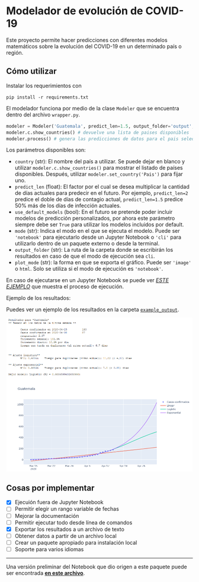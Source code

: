 # Modelador de evolución de COVID-19

Este proyecto permite hacer predicciones con diferentes modelos matemáticos sobre la evolución del COVID-19 en un determinado país o región.

## Cómo utilizar

Instalar los requerimientos con

```
pip install -r requirements.txt
```

El modelador funciona por medio de la clase `Modeler` que se encuentra dentro del archivo `wrapper.py`.

```python
modeler = Modeler('Guatemala', predict_len=1.5, output_folder='output', mode='cli', plot_mode='html')
modeler.c.show_countries() # devuelve una lista de paises disponibles
modeler.process() # genera las predicciones de datos para el pais seleccionado
```

Los parámetros disponibles son:

- `country` (str): El nombre del país a utilizar. Se puede dejar en blanco y utilizar `modeler.c.show_countries()` para mostrar el listado de países disponibles. Después, utilizar `modeler.set_country('Pais')` para fijar uno.
- `predict_len` (float): El factor por el cual se desea multiplicar la cantidad de días actuales para predecir en el futuro. Por ejemplo, `predict_len=2` predice el doble de días de contagio actual, `predict_len=1.5` predice 50% más de los días de infección actuales.
- `use_default_models` (bool): En el futuro se pretende poder incluir modelos de predicción personalizados, por ahora este parámetro siempre debe ser `True` para utilizar los modelos incluidos por default.
- `mode` (str): Indica el modo en el que se ejecuta el modelo. Puede ser `'notebook'` para ejecutarlo desde un Jupyter Notebook o `'cli'` para utilizarlo dentro de un paquete externo o desde la terminal.
- `output_folder` (str): La ruta de la carpeta donde se escribirán los resultados en caso de que el modo de ejecución sea `cli`.
- `plot_mode` (str): la forma en que se exporta el gráfico. Puede ser `'image'` o `html`. Solo se utiliza si el modo de ejecución es `'notebook'`.

En caso de ejecutarse en un Jupyter Notebook se puede ver [*ESTE EJEMPLO*](example.ipynb) que muestra el proceso de ejecución.


Ejemplo de los resultados:

Puedes ver un ejemplo de los resultados en la carpeta [`example_output`](example_output).

![Ejemplo resultados](example.png)


## Cosas por implementar

- [x] Ejecuión fuera de Jupyter Notebook
- [ ] Permitir elegir un rango variable de fechas
- [ ] Mejorar la documentación
- [ ] Permitir ejecutar todo desde línea de comandos
- [x] Exportar los resultados a un archivo de texto
- [ ] Obtener datos a partir de un archivo local
- [ ] Crear un paquete apropiado para instalación local
- [ ] Soporte para varios idiomas

***

Una versión preliminar del Notebook que dio origen a este paquete puede ser encontrada [**en este archivo**](old/covid-plotly.ipynb).
